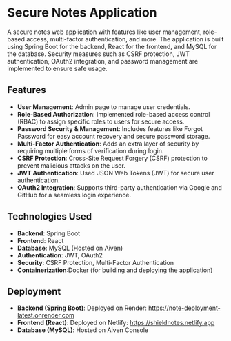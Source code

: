 # Secure Notes Application

A secure notes web application with features like user management, role-based access, multi-factor authentication, and more. The application is built using Spring Boot for the backend, React for the frontend, and MySQL for the database. Security measures such as CSRF protection, JWT authentication, OAuth2 integration, and password management are implemented to ensure safe usage.

## Features

- **User Management**: Admin page to manage user credentials.
- **Role-Based Authorization**: Implemented role-based access control (RBAC) to assign specific roles to users for secure access.
- **Password Security & Management**: Includes features like Forgot Password for easy account recovery and secure password storage.
- **Multi-Factor Authentication**: Adds an extra layer of security by requiring multiple forms of verification during login.
- **CSRF Protection**: Cross-Site Request Forgery (CSRF) protection to prevent malicious attacks on the user.
- **JWT Authentication**: Used JSON Web Tokens (JWT) for secure user authentication.
- **OAuth2 Integration**: Supports third-party authentication via Google and GitHub for a seamless login experience.

## Technologies Used

- **Backend**: Spring Boot
- **Frontend**: React
- **Database**: MySQL (Hosted on Aiven)
- **Authentication**: JWT, OAuth2
- **Security**: CSRF Protection, Multi-Factor Authentication
- **Containerization**:Docker (for building and deploying the application)

## Deployment

- **Backend (Spring Boot)**: Deployed on Render: https://note-deployment-latest.onrender.com
- **Frontend (React)**: Deployed on Netlify: https://shieldnotes.netlify.app
- **Database (MySQL)**: Hosted on Aiven Console
